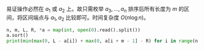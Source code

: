 易证操作必然在 $a_1$ 或 $a_2$ 上。故只需枚举 $a_3, \dots, a_n$ 排序后所有长度为 $m$ 的区间，将区间端点与 $a_1,a_2$ 比较即可。时间复杂度 $O(n\log n)$。  

```python
n, m, L, R, *a = map(int, open(0).read().split())
a.sort()
print(min(max(0, L - a[i]) + max(0, a[i + m - 1] - R) for i in range(n - m - 1)))
```